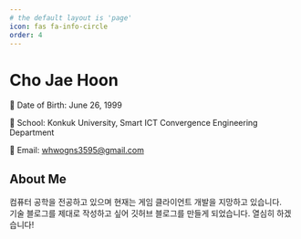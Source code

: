 ```yaml
---
# the default layout is 'page'
icon: fas fa-info-circle
order: 4
---
```


# Cho Jae Hoon
<!--![Profile Photo](https://example.com/your-profile-photo.jpg)-->

📅 Date of Birth: June 26, 1999

🏫 School: Konkuk University, Smart ICT Convergence Engineering Department

📧 Email: whwogns3595@gmail.com

## About Me

컴퓨터 공학을 전공하고 있으며 현재는 게임 클라이언트 개발을 지망하고 있습니다.  
기술 블로그를 제대로 작성하고 싶어 깃허브 블로그를 만들게 되었습니다. 열심히 하겠습니다!

<!--
## Education

- Bachelor of Science in Computer Science, Example University (2010-2014)
- Master of Computer Science, Example University (2015-2017)

## Work Experience

- Software Engineer at Tech Company A (2017-2020)
- Senior Software Engineer at Tech Company B (2020-Present)

## Projects

- [Project A](https://github.com/yourusername/project-a): A brief description of what this project does.
- [Project B](https://github.com/yourusername/project-b): Another project you want to highlight.

## Skills

- Programming Languages: Python, JavaScript, C++
- Web Development: HTML, CSS, React
- Database Management: MySQL, MongoDB
- Machine Learning: scikit-learn, TensorFlow
- Version Control: Git, GitHub

Feel free to reach out to me via email or on social media if you'd like to connect or collaborate on any exciting projects.
-->
